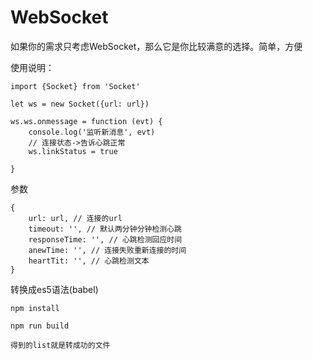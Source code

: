 # WebSocket
如果你的需求只考虑WebSocket，那么它是你比较满意的选择。简单，方便

使用说明：

    import {Socket} from 'Socket'

    let ws = new Socket({url: url})

    ws.ws.onmessage = function (evt) {
        console.log('监听新消息', evt)
        // 连接状态->告诉心跳正常
        ws.linkStatus = true

    }


参数

    {
        url: url, // 连接的url
        timeout: '', // 默认两分钟分钟检测心跳
        responseTime: '', // 心跳检测回应时间
        anewTime: '', // 连接失败重新连接的时间
        heartTit: '', // 心跳检测文本
    }


转换成es5语法(babel)

    npm install

    npm run build

    得到的list就是转成功的文件